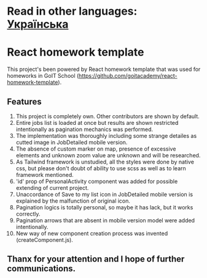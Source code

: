 # Read in other languages: [Українська](README.ua.md)

# React homework template

This project's been powered by React homework template that was used for
homeworks in GoIT School
(https://github.com/goitacademy/react-homework-template).

## Features

1. This project is completely own. Other contributors are shown by default.
2. Entire jobs list is loaded at once but results are shown restricted
   intentionally as pagination mechanics was performed.
3. The implementation was thoroughly including some strange detailes as cutted
   image in JobDetailed mobile version.
4. The absence of custom marker on map, presence of excessive elements and
   unknown zoom value are unknown and will be researched.
5. As Tailwind framework is unstudied, all the styles were done by native css,
   but please don't doubt of ability to use scss as well as to learn framework
   mentioned.
6. 'id' prop of PersonalActivity component was added for possible extending of
   current project.
7. Unaccordance of Save to my list icon in JobDetailed mobile version is
   explained by the malfunction of original icon.
8. Pagination logics is totally personal, so maybe it has lack, but it works
   correctly.
9. Pagination arrows that are absent in mobile version model were added
   intentionally.
10. New way of new component creation process was invented (createComponent.js).

## Thanx for your attention and I hope of further communications.
